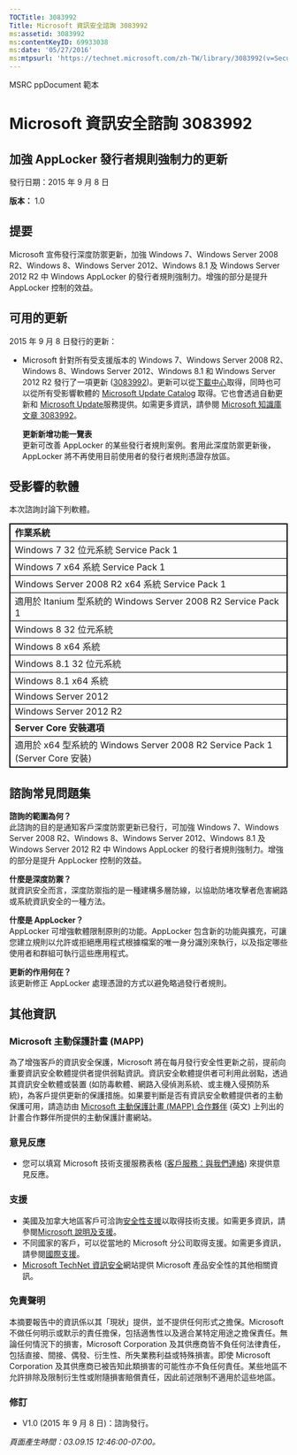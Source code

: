 ```yaml
---
TOCTitle: 3083992
Title: Microsoft 資訊安全諮詢 3083992
ms:assetid: 3083992
ms:contentKeyID: 69933038
ms:date: '05/27/2016'
ms:mtpsurl: 'https://technet.microsoft.com/zh-TW/library/3083992(v=Security.10)'
---
```


MSRC ppDocument 範本

Microsoft 資訊安全諮詢 3083992
==============================

加強 AppLocker 發行者規則強制力的更新
-------------------------------------

發行日期：2015 年 9 月 8 日

**版本：**  1.0

提要
----

<span id="sectionToggle0"></span>
Microsoft 宣佈發行深度防禦更新，加強 Windows 7、Windows Server 2008 R2、Windows 8、Windows Server 2012、Windows 8.1 及 Windows Server 2012 R2 中 Windows AppLocker 的發行者規則強制力。增強的部分是提升 AppLocker 控制的效益。

可用的更新
----------

<span id="sectionToggle1"></span>
2015 年 9 月 8 日發行的更新：

-   Microsoft 針對所有受支援版本的 Windows 7、Windows Server 2008 R2、Windows 8、Windows Server 2012、Windows 8.1 和 Windows Server 2012 R2 發行了一項更新 ([3083992](http://support.microsoft.com/zh-tw/kb/3083992))。更新可以從[下載中心](https://www.microsoft.com/zh-tw/download/default.aspx)取得，同時也可以從所有受影響軟體的 [Microsoft Update Catalog](http://go.microsoft.com/fwlink/?linkid=96155) 取得。它也會透過自動更新和 [Microsoft Update](http://update.microsoft.com/microsoftupdate/v6/vistadefault.aspx?ln=zh-tw)服務提供。如需更多資訊，請參閱 [Microsoft 知識庫文章 3083992](http://support.microsoft.com/zh-tw/kb/3083992)。
    
    **更新新增功能一覽表**  
    更新可改善 AppLocker 的某些發行者規則案例。套用此深度防禦更新後，AppLocker 將不再使用目前使用者的發行者規則憑證存放區。

受影響的軟體
------------

<span id="sectionToggle2"></span>
本次諮詢討論下列軟體。

<p></p>
<table style="border:1px solid black;">
<colgroup>
<col width="100%" />
</colgroup>
<tbody>
<tr class="odd">
<td style="border:1px solid black;"><strong>作業系統</strong></td>
</tr>
<tr class="even">
<td style="border:1px solid black;">Windows 7 32 位元系統 Service Pack 1</td>
</tr>
<tr class="odd">
<td style="border:1px solid black;">Windows 7 x64 系統 Service Pack 1</td>
</tr>
<tr class="even">
<td style="border:1px solid black;">Windows Server 2008 R2 x64 系統 Service Pack 1</td>
</tr>
<tr class="odd">
<td style="border:1px solid black;">適用於 Itanium 型系統的 Windows Server 2008 R2 Service Pack 1</td>
</tr>
<tr class="even">
<td style="border:1px solid black;">Windows 8 32 位元系統</td>
</tr>
<tr class="odd">
<td style="border:1px solid black;">Windows 8 x64 系統</td>
</tr>
<tr class="even">
<td style="border:1px solid black;">Windows 8.1 32 位元系統</td>
</tr>
<tr class="odd">
<td style="border:1px solid black;">Windows 8.1 x64 系統</td>
</tr>
<tr class="even">
<td style="border:1px solid black;">Windows Server 2012</td>
</tr>
<tr class="odd">
<td style="border:1px solid black;">Windows Server 2012 R2</td>
</tr>
<tr class="even">
<td style="border:1px solid black;"><strong>Server Core 安裝選項</strong></td>
</tr>
<tr class="odd">
<td style="border:1px solid black;">適用於 x64 型系統的 Windows Server 2008 R2 Service Pack 1 (Server Core 安裝)</td>
</tr>
</tbody>
</table>
  
諮詢常見問題集  
--------------
  
<span id="sectionToggle3"></span>
**諮詢的範圍為何？**  
此諮詢的目的是通知客戶深度防禦更新已發行，可加強 Windows 7、Windows Server 2008 R2、Windows 8、Windows Server 2012、Windows 8.1 及 Windows Server 2012 R2 中 Windows AppLocker 的發行者規則強制力。增強的部分是提升 AppLocker 控制的效益。
  
**什麼是深度防禦？**  
就資訊安全而言，深度防禦指的是一種建構多層防線，以協助防堵攻擊者危害網路或系統資訊安全的一種方法。
  
**什麼是 AppLocker？**  
AppLocker 可增強軟體限制原則的功能。AppLocker 包含新的功能與擴充，可讓您建立規則以允許或拒絕應用程式根據檔案的唯一身分識別來執行，以及指定哪些使用者和群組可執行這些應用程式。
  
**更新的作用何在？**  
該更新修正 AppLocker 處理憑證的方式以避免略過發行者規則。
  
其他資訊  
--------
  
<span id="sectionToggle4"></span>
### Microsoft 主動保護計畫 (MAPP)
  
為了增強客戶的資訊安全保護，Microsoft 將在每月發行安全性更新之前，提前向重要資訊安全軟體提供者提供弱點資訊。資訊安全軟體提供者可利用此弱點，透過其資訊安全軟體或裝置 (如防毒軟體、網路入侵偵測系統、或主機入侵預防系統)，為客戶提供更新的保護措施。如果要判斷是否有資訊安全軟體提供者的主動保護可用，請造訪由 [Microsoft 主動保護計畫 (MAPP) 合作夥伴](http://technet.microsoft.com/zh-tw/security/dn467918) (英文) 上列出的計畫合作夥伴所提供的主動保護計畫網站。
  
### 意見反應
  
-   您可以填寫 Microsoft 技術支援服務表格 ([客戶服務：與我們連絡](http://support.microsoft.com/zh-tw/kb/?scid=sw;en;1257&amp;showpage=1&amp;ws=technet&amp;sd=tech)) 來提供意見反應。
  
### 支援
  
-   美國及加拿大地區客戶可洽詢[安全性支援](https://support.microsoft.com/zh-tw/gp/gp_security_main)以取得技術支援。如需更多資訊，請參閱[Microsoft 說明及支援](https://support.microsoft.com/zh-tw)。  
-   不同國家的客戶，可以從當地的 Microsoft 分公司取得支援。如需更多資訊，請參閱[國際支援](http://go.microsoft.com/fwlink/?linkid=21155)。  
-   [Microsoft TechNet 資訊安全](http://technet.microsoft.com/zh-tw/security/default.aspx)網站提供 Microsoft 產品安全性的其他相關資訊。
  
### 免責聲明
  
本摘要報告中的資訊係以其「現狀」提供，並不提供任何形式之擔保。Microsoft 不做任何明示或默示的責任擔保，包括適售性以及適合某特定用途之擔保責任。無論任何情況下的損害，Microsoft Corporation 及其供應商皆不負任何法律責任，包括直接、間接、偶發、衍生性、所失業務利益或特殊損害。即使 Microsoft Corporation 及其供應商已被告知此類損害的可能性亦不負任何責任。某些地區不允許排除及限制衍生性或附隨損害賠償責任，因此前述限制不適用於這些地區。
  
### 修訂
  
-   V1.0 (2015 年 9 月 8 日)：諮詢發行。
  
*頁面產生時間：03.09.15 12:46:00-07:00。*
